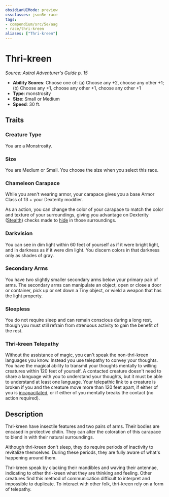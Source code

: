 ```yaml
---
obsidianUIMode: preview
cssclasses: json5e-race
tags:
- compendium/src/5e/aag
- race/thri-kreen
aliases: ["Thri-kreen"]
---
```

# Thri-kreen
*Source: Astral Adventurer's Guide p. 15*  

- **Ability Scores**: Choose one of: (a) Choose any +2, choose any other +1; (b) Choose any +1, choose any other +1, choose any other +1
- **Type**: monstrosity
- **Size**: Small or Medium
- **Speed**: 30 ft.

## Traits

### Creature Type

You are a Monstrosity.

### Size

You are Medium or Small. You choose the size when you select this race.

### Chameleon Carapace

While you aren't wearing armor, your carapace gives you a base Armor Class of 13 + your Dexterity modifier.

As an action, you can change the color of your carapace to match the color and texture of your surroundings, giving you advantage on Dexterity ([Stealth](2-Mechanics/CLI/rules/skills.md#Stealth)) checks made to [hide](2-Mechanics/CLI/rules/actions.md#Hide) in those surroundings.

### Darkvision

You can see in dim light within 60 feet of yourself as if it were bright light, and in darkness as if it were dim light. You discern colors in that darkness only as shades of gray.

### Secondary Arms

You have two slightly smaller secondary arms below your primary pair of arms. The secondary arms can manipulate an object, open or close a door or container, pick up or set down a Tiny object, or wield a weapon that has the light property.

### Sleepless

You do not require sleep and can remain conscious during a long rest, though you must still refrain from strenuous activity to gain the benefit of the rest.

### Thri-kreen Telepathy

Without the assistance of magic, you can't speak the non-thri-kreen languages you know. Instead you use telepathy to convey your thoughts. You have the magical ability to transmit your thoughts mentally to willing creatures within 120 feet of yourself. A contacted creature doesn't need to share a language with you to understand your thoughts, but it must be able to understand at least one language. Your telepathic link to a creature is broken if you and the creature move more than 120 feet apart, if either of you is [incapacitated](2-Mechanics/CLI/rules/conditions.md#Incapacitated), or if either of you mentally breaks the contact (no action required).

## Description

Thri-kreen have insectile features and two pairs of arms. Their bodies are encased in protective chitin. They can alter the coloration of this carapace to blend in with their natural surroundings.

Although thri-kreen don't sleep, they do require periods of inactivity to revitalize themselves. During these periods, they are fully aware of what's happening around them.

Thri-kreen speak by clacking their mandibles and waving their antennae, indicating to other thri-kreen what they are thinking and feeling. Other creatures find this method of communication difficult to interpret and impossible to duplicate. To interact with other folk, thri-kreen rely on a form of telepathy.